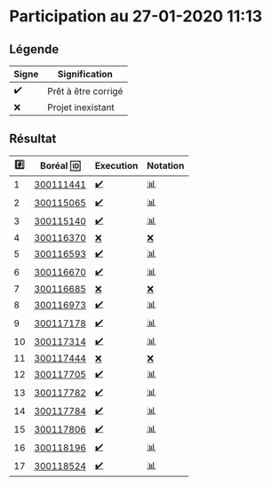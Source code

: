 # Participation au 27-01-2020 11:13

## Légende

| Signe              | Signification                 |
|--------------------|-------------------------------|
| :heavy_check_mark: | Prêt à être corrigé           |
| :x:                | Projet inexistant             |

## Résultat

|:hash:| Boréal :id:                | Execution          | Notation         |
|------|----------------------------|--------------------|------------------|
| 1 | [300111441](../b300111441.py) | [:heavy_check_mark:](Execution.md#etudiant-300111441) | [:bar_chart:](Notation.md#etudiant-300111441) |
| 2 | [300115065](../b300115065.py) | [:heavy_check_mark:](Execution.md#etudiant-300115065) | [:bar_chart:](Notation.md#etudiant-300115065) |
| 3 | [300115140](../b300115140.py) | [:heavy_check_mark:](Execution.md#etudiant-300115140) | [:bar_chart:](Notation.md#etudiant-300115140) |
| 4 | [300116370](../b300116370.py) | [:x:](Execution.md#etudiant-300116370) | [:x:](Notation.md#etudiant-300116370) |
| 5 | [300116593](../b300116593.py) | [:heavy_check_mark:](Execution.md#etudiant-300116593) | [:bar_chart:](Notation.md#etudiant-300116593) |
| 6 | [300116670](../b300116670.py) | [:heavy_check_mark:](Execution.md#etudiant-300116670) | [:bar_chart:](Notation.md#etudiant-300116670) |
| 7 | [300116685](../b300116685.py) | [:x:](Execution.md#etudiant-300116685) | [:x:](Notation.md#etudiant-300116685) |
| 8 | [300116973](../b300116973.py) | [:heavy_check_mark:](Execution.md#etudiant-300116973) | [:bar_chart:](Notation.md#etudiant-300116973) |
| 9 | [300117178](../b300117178.py) | [:heavy_check_mark:](Execution.md#etudiant-300117178) | [:bar_chart:](Notation.md#etudiant-300117178) |
| 10 | [300117314](../b300117314.py) | [:heavy_check_mark:](Execution.md#etudiant-300117314) | [:bar_chart:](Notation.md#etudiant-300117314) |
| 11 | [300117444](../b300117444.py) | [:x:](Execution.md#etudiant-300117444) | [:x:](Notation.md#etudiant-300117444) |
| 12 | [300117705](../b300117705.py) | [:heavy_check_mark:](Execution.md#etudiant-300117705) | [:bar_chart:](Notation.md#etudiant-300117705) |
| 13 | [300117782](../b300117782.py) | [:heavy_check_mark:](Execution.md#etudiant-300117782) | [:bar_chart:](Notation.md#etudiant-300117782) |
| 14 | [300117784](../b300117784.py) | [:heavy_check_mark:](Execution.md#etudiant-300117784) | [:bar_chart:](Notation.md#etudiant-300117784) |
| 15 | [300117806](../b300117806.py) | [:heavy_check_mark:](Execution.md#etudiant-300117806) | [:bar_chart:](Notation.md#etudiant-300117806) |
| 16 | [300118196](../b300118196.py) | [:heavy_check_mark:](Execution.md#etudiant-300118196) | [:bar_chart:](Notation.md#etudiant-300118196) |
| 17 | [300118524](../b300118524.py) | [:heavy_check_mark:](Execution.md#etudiant-300118524) | [:bar_chart:](Notation.md#etudiant-300118524) |
